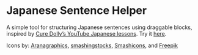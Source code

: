 # Japanese Sentence Helper

A simple tool for structuring Japanese sentences using draggable blocks, inspired by [Cure Dolly’s YouTube Japanese lessons](https://www.youtube.com/playlist?list=PLg9uYxuZf8x_A-vcqqyOFZu06WlhnypWj). Try it [here](https://habitacle.github.io/Japanese-Sentence-Helper/engines.html).

Icons by: [Aranagraphics](https://www.flaticon.com/authors/aranagraphics), [smashingstocks](https://www.flaticon.com/authors/smashingstocks), [Smashicons](https://www.flaticon.com/authors/smashicons), and [Freepik](https://www.flaticon.com/authors/freepik)
